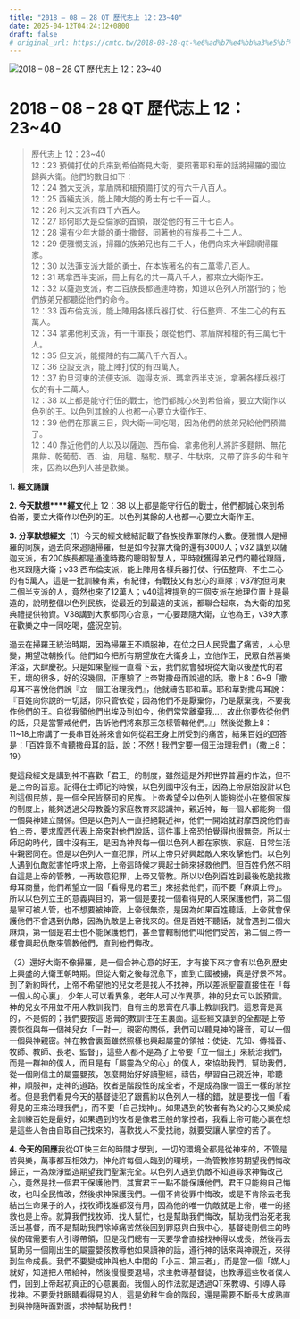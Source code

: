 ```yaml
---
title: "2018 – 08 – 28 QT 歷代志上 12：23~40"
date: 2025-04-12T04:24:12+0800
draft: false
# original_url: https://cmtc.tw/2018-08-28-qt-%e6%ad%b7%e4%bb%a3%e5%bf%97%e4%b8%8a-12%ef%bc%9a2340
---
```


![2018 – 08 – 28 QT 歷代志上 12：23\~40](/images/qt.jpg   "2018 – 08 – 28 QT 歷代志上 12：23\~40")

# 2018 – 08 – 28 QT 歷代志上 12：23\~40

> 歷代志上 12：23\~40  
> 12：23 預備打仗的兵來到希伯崙見大衛，要照著耶和華的話將掃羅的國位歸與大衛。他們的數目如下：  
> 12：24 猶大支派，拿盾牌和槍預備打仗的有六千八百人。  
> 12：25 西緬支派，能上陣大能的勇士有七千一百人。  
> 12：26 利未支派有四千六百人。  
> 12：27 耶何耶大是亞倫家的首領，跟從他的有三千七百人。  
> 12：28 還有少年大能的勇士撒督，同著他的有族長二十二人。  
> 12：29 便雅憫支派，掃羅的族弟兄也有三千人，他們向來大半歸順掃羅家。  
> 12：30 以法蓮支派大能的勇士，在本族著名的有二萬零八百人。  
> 12：31 瑪拿西半支派，冊上有名的共一萬八千人，都來立大衛作王。  
> 12：32 以薩迦支派，有二百族長都通達時務，知道以色列人所當行的；他們族弟兄都聽從他們的命令。  
> 12：33 西布倫支派，能上陣用各樣兵器打仗、行伍整齊、不生二心的有五萬人。  
> 12：34 拿弗他利支派，有一千軍長；跟從他們、拿盾牌和槍的有三萬七千人。  
> 12：35 但支派，能擺陣的有二萬八千六百人。  
> 12：36 亞設支派，能上陣打仗的有四萬人。  
> 12：37 約旦河東的流便支派、迦得支派、瑪拿西半支派，拿著各樣兵器打仗的有十二萬人。  
> 12：38 以上都是能守行伍的戰士，他們都誠心來到希伯崙，要立大衛作以色列的王。以色列其餘的人也都一心要立大衛作王。  
> 12：39 他們在那裏三日，與大衛一同吃喝，因為他們的族弟兄給他們預備了。  
> 12：40 靠近他們的人以及以薩迦、西布倫、拿弗他利人將許多麵餅、無花果餅、乾葡萄、酒、油，用驢、駱駝、騾子、牛馱來，又帶了許多的牛和羊來，因為以色列人甚是歡樂。

**1.** **經文誦讀**

**2. 今天默想****經文**代上 12：38 以上都是能守行伍的戰士，他們都誠心來到希伯崙，要立大衛作以色列的王。以色列其餘的人也都一心要立大衛作王。

**3. 分享默想經文**（1）今天的經文總結記載了各族投靠軍隊的人數。便雅憫人是掃羅的同族，過去向來追隨掃羅，但是如今投靠大衛的還有3000人；v32 講到以薩迦支派，有200族長都是通達時務的聰明智慧人，平時就獲得弟兄們的聽從跟隨，也來跟隨大衛；v33 西布倫支派，能上陣用各樣兵器打仗、行伍整齊、不生二心的有5萬人，這是一批訓練有素，有紀律，有戰技又有忠心的軍隊；v37約但河東二個半支派的人，竟然也來了12萬人；v40這裡提到的三個支派在地理位置上是最遠的，說明整個以色列民族，從最近的到最遠的支派，都聯合起來，為大衛的加冕典禮提供物資。V38講到大家都同心合意，一心要跟隨大衛，立他為王，v39大家在歡樂之中一同吃喝，盛況空前。

過去在掃羅王統治時期，因為掃羅王不順服神，在位之日人民受盡了痛苦，人心思變，期望改朝換代。他們如今把所有期望放在大衛身上，立他作王，民眾自然喜樂洋溢，大肆慶祝。只是如果聖經一直看下去，我們就會發現從大衛以後歷代的君王，壞的很多，好的沒幾個，正應驗了上帝對撒母而說過的話。撒上8：6\~9「撒母耳不喜悅他們說『立一個王治理我們』，他就禱告耶和華。耶和華對撒母耳說：『百姓向你說的一切話，你只管依從；因為他們不是厭棄你，乃是厭棄我，不要我作他們的王。自從我領他們出埃及到如今，他們常常離棄我…，故此你要依從他們的話，只是當警戒他們，告訴他們將來那王怎樣管轄他們。』」然後從撒上8：11\~18上帝講了一長串百姓將來會如何從君王身上所受到的痛苦，結果百姓的回答是：「百姓竟不肯聽撒母耳的話，說：不然！我們定要一個王治理我們」（撒上8：19）

提這段經文是講到神不喜歡「君王」的制度，雖然這是外邦世界普遍的作法，但不是上帝的旨意。記得在士師記的時候，以色列國中沒有王，因為上帝原始設計以色列這個民族，是一個全民皆祭司的民族。上帝希望全以色列人能夠從小在整個家族的制度上，能夠透過父母教養的家庭教育來認識神，親近神，每一個人都能夠一個一個與神建立關係。但是以色列人一直拒絕親近神，他們一開始就對摩西說他們害怕上帝，要求摩西代表上帝來對他們說話，這件事上帝恐怕覺得也很無奈。所以士師記的時代，國中沒有王，是因為神與每一個以色列人都在家族、家庭、日常生活中親密同在。但是以色列人一直犯罪，所以上帝只好興起敵人來攻擊他們。以色列人遇到仇敵就害怕呼求上帝，上帝這時候才興起士師來拯救他們。但百姓仍然不明白這是上帝的管教，一再故意犯罪，上帝又管教。所以以色列百姓到最後乾脆找撒母耳商量，他們希望立一個「看得見的君王」來拯救他們，而不要「麻煩上帝」。所以以色列立王的意義與目的，第一個是要找一個看得見的人來保護他們，第二個是寧可被人管，也不想要被神管。上帝很無奈，是因為如果百姓聽話，上帝就會保護他們不會遇到仇敵，因為仇敵是上帝找來的。但是百姓不聽話，就會遇到二個大麻煩，第一個是君王也不能保護他們，甚至會轄制他們叫他們受苦，第二個上帝一樣會興起仇敵來管教他們，直到他們悔改。

（2）還好大衛不像掃羅，是一個合神心意的好王，才有接下來才會有以色列歷史上興盛的大衛王朝時期。但從大衛之後每況愈下，直到亡國被擄，真是好景不常。到了新約時代，上帝不希望他的兒女老是找人不找神，所以差派聖靈直接住在「每一個人的心裏」，少年人可以看異象，老年人可以作異夢，神的兒女可以說預言。神的兒女不用並不用人教訓我們，自有主的恩膏在凡事上教訓我們。這恩膏是真的，不是假的；我們要按這 恩膏的教訓住在主裏面。這些經文講到的全都是上帝要恢復與每一個神兒女「一對一」親密的關係，我們可以聽見神的聲音，可以一個一個與神親密。神在教會裏面雖然照樣也興起屬靈的領袖：使徒、先知、傳福音、牧師、教師、長老、監督」，這些人都不是為了上帝要「立一個王」來統治我們，而是一群神的僕人，而且是有「屬靈為父的心」的僕人，來協助我們，幫助我們，從一個剛信主的屬靈嬰孩，怎麼開始好好讀聖經，禱告，學習自己親近神，聆聽神，順服神，走神的道路。牧者是階段性的成全者，不是成為像一個王一樣的掌控者。但是我們看見今天的基督徒犯了跟舊約以色列人一樣的錯，就是要找一個「看得見的王來治理我們」，而不要「自己找神」。如果遇到的牧者有為父的心又樂於成全訓練百姓是最好，如果遇到的牧者是像君王般的掌控者，我看上帝可能心裏在想是這些人咎由自取自己找來的，喜歡找人不愛找祂，就要受讓人掌控的苦了。

**4. 今天的回應**我從QT快三年的時間才學到，一切的環境全都是從神來的，不管是苦與樂，萬事都互相效力。神允許每個人臨到的環境，一為管教修剪期望我們悔改歸正，一為煉淨塑造期望我們聖潔完全。以色列人遇到仇敵不知道尋求神悔改己心，竟然是找一個君王保護他們，其實君王一點不能保護他們，君王只能夠自己悔改，也叫全民悔改，然後求神保護我們。一個不肯從罪中悔改，或是不肯除去老我結出生命果子的人，找牧師找誰都沒有用，因為他的唯一仇敵就是上帝，唯一的拯救也是上帝。就算我們找牧師、找人幫忙，也是幫助我們悔改，幫助我們治死老我活出基督，而不是幫助我們除掉痛苦然後回到罪惡與自我中心。基督徒剛信主的時候的確需要有人引導帶領，但是我們總有一天要學會直接找神得以成長，然後再去幫助另一個剛出生的屬靈嬰孩教導他如果讀神的話，遵行神的話來與神親近，來得到生命成長。我們不要變成神與他人中間的「小三、第三者」，而是當一個「媒人」就好，知道把人帶給神，然後慢慢要退場，求主教導基督徒，也教導這些牧者僕人們，回到上帝起初真正的心意裏面。我個人的作法就是透過QT來教導、引導人尋找神。不要愛找眼睛看得見的人，這是幼稚生命的階段，還是需要不斷長大成熟直到與神隨時面對面，求神幫助我們！